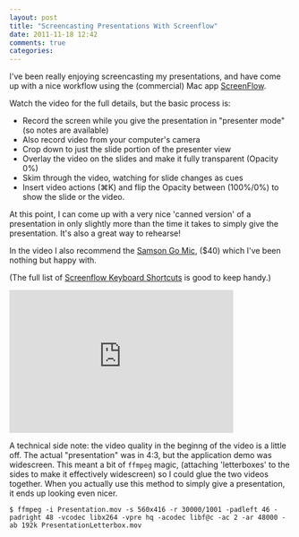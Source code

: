 ```yaml
---
layout: post
title: "Screencasting Presentations With Screenflow"
date: 2011-11-18 12:42
comments: true
categories: 
---
```


I've been really enjoying screencasting my presentations, and have come
up with a nice workflow using the (commercial) Mac app [ScreenFlow](http://www.telestream.net/screen-flow/).

Watch the video for the full details, but the basic process is:

* Record the screen while you give the presentation in "presenter mode" (so notes are available)
* Also record video from your computer's camera
* Crop down to just the slide portion of the presenter view
* Overlay the video on the slides and make it fully transparent (Opacity 0%)
* Skim through the video, watching for slide changes as cues
* Insert video actions (⌘K) and flip the Opacity between (100%/0%) to
  show the slide or the video.

At this point, I can come up with a very nice 'canned version' of a
presentation in only slightly more than the time it takes to simply give the presentation. It's also a great way to rehearse!

In the video I also recommend the [Samson Go Mic](http://www.amazon.com/gp/product/B001R76D42?ie=UTF8&tag=httpserianet-20&linkCode=shr&camp=213733&creative=393185&creativeASIN=B001R76D42&ref_=sr_1_1&qid=1321651654&sr=8-1), ($40) which I've been nothing but happy with.

(The full list of [Screenflow Keyboard Shortcuts](http://www.telestream.net/pdfs/technical/screenflow-shortcuts.pdf) is good to keep handy.)

<iframe src="http://player.vimeo.com/video/32279774?title=0&amp;byline=0&amp;portrait=0" width="400" height="255" frameborder="0" webkitAllowFullScreen mozallowfullscreen allowFullScreen></iframe>

A technical side note: the video quality in the beginng of the video is a
little off. The actual "presentation" was in 4:3, but the application
demo was widescreen. This meant a bit of `ffmpeg` magic, (attaching
'letterboxes' to the sides to make it effectively widescreen) so I could glue
the two videos together. When you actually use this method to simply
give a presentation, it ends up looking even nicer.

```
$ ffmpeg -i Presentation.mov -s 560x416 -r 30000/1001 -padleft 46 -padright 48 -vcodec libx264 -vpre hq -acodec libf@c -ac 2 -ar 48000 -ab 192k PresentationLetterbox.mov
```
